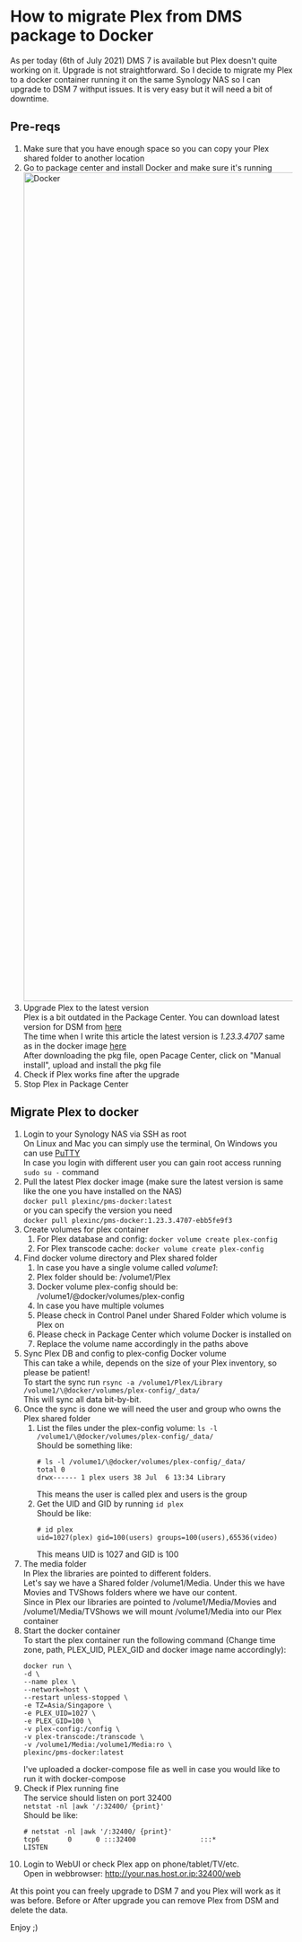 # How to migrate Plex from DMS package to Docker

As per today (6th of July 2021) DMS 7 is available but Plex doesn't quite working on it. Upgrade is not straightforward. So I decide to migrate my Plex to a docker container running it on the same Synology NAS so I can upgrade to DSM 7 withput issues.
It is very easy but it will need a bit of downtime.

## Pre-reqs
1. Make sure that you have enough space so you can copy your Plex shared folder to another location
1. Go to package center and install Docker and make sure it's running
   <img width="1477" alt="Docker" src="https://user-images.githubusercontent.com/6927606/124609584-55c56480-dea2-11eb-9e43-34a916a0d5a0.png">
1. Upgrade Plex to the latest version<br>
   Plex is a bit outdated in the Package Center. You can download latest version for DSM from [here](https://www.plex.tv/media-server-downloads/#plex-media-server)<br>
   The time when I write this article the latest version is *1.23.3.4707* same as in the docker image [here](https://hub.docker.com/r/plexinc/pms-docker/tags?page=1&ordering=last_updated)<br>
   After downloading the pkg file, open Pacage Center, click on "Manual install", upload and install the pkg file
1. Check if Plex works fine after the upgrade
1. Stop Plex in Package Center

## Migrate Plex to docker
1. Login to your Synology NAS via SSH as root<br>
   On Linux and Mac you can simply use the terminal, On Windows you can use [PuTTY](https://www.chiark.greenend.org.uk/~sgtatham/putty/latest.html)<br>
   In case you login with different user you can gain root access running ```sudo su -``` command
1. Pull the latest Plex docker image (make sure the latest version is same like the one you have installed on the NAS)<br>
   `docker pull plexinc/pms-docker:latest`<br>
   or you can specify the version you need<br>
   `docker pull plexinc/pms-docker:1.23.3.4707-ebb5fe9f3`
1. Create volumes for plex container<br>
   1. For Plex database and config: `docker volume create plex-config`
   1. For Plex transcode cache: `docker volume create plex-config`
1. Find docker volume directory and Plex shared folder<br>
   1. In case you have a single volume called *volume1*:<br>
     1. Plex folder should be: /volume1/Plex<br>
     1. Docker volume plex-config should be: /volume1/@docker/volumes/plex-config<br>
   1. In case you have multiple volumes<br>
     1. Please check in Control Panel under Shared Folder which volume is Plex on<br>
     1. Please check in Package Center which volume Docker is installed on
     1. Replace the volume name accordingly in the paths above
1. Sync Plex DB and config to plex-config Docker volume<br>
   This can take a while, depends on the size of your Plex inventory, so please be patient!<br>
   To start the sync run `rsync -a /volume1/Plex/Library /volume1/\@docker/volumes/plex-config/_data/`<br>
   This will sync all data bit-by-bit.
1. Once the sync is done we will need the user and group who owns the Plex shared folder<br>
   1. List the files under the plex-config volume: `ls -l /volume1/\@docker/volumes/plex-config/_data/`<br>
      Should be something like:<br>
      ```
      # ls -l /volume1/\@docker/volumes/plex-config/_data/
      total 0
      drwx------ 1 plex users 38 Jul  6 13:34 Library
       ```
      This means the user is called plex and users is the group
   1. Get the UID and GID by running `id plex`<br>
      Should be like:<br>
      ```
      # id plex
      uid=1027(plex) gid=100(users) groups=100(users),65536(video)
      ```
      This means UID is 1027 and GID is 100
1. The media folder<br>
   In Plex the libraries are pointed to different folders.<br>
   Let's say we have a Shared folder /volume1/Media. Under this we have Movies and TVShows folders where we have our content.<br>
   Since in Plex our libraries are pointed to /volume1/Media/Movies and /volume1/Media/TVShows we will mount /volume1/Media into our Plex container
1. Start the docker container<br>
   To start the plex container run the following command (Change time zone, path, PLEX_UID, PLEX_GID and docker image name accordingly):
   ```
   docker run \
   -d \
   --name plex \
   --network=host \
   --restart unless-stopped \
   -e TZ=Asia/Singapore \
   -e PLEX_UID=1027 \
   -e PLEX_GID=100 \
   -v plex-config:/config \
   -v plex-transcode:/transcode \
   -v /volume1/Media:/volume1/Media:ro \
   plexinc/pms-docker:latest
   ```
   I've uploaded a docker-compose file as well in case you would like to run it with docker-compose
1. Check if Plex running fine<br>
   The service should listen on port 32400<br>
   `netstat -nl |awk '/:32400/ {print}'`<br>
   Should be like:
   ```
   # netstat -nl |awk '/:32400/ {print}'
   tcp6       0      0 :::32400                :::*                    LISTEN
   ```
1. Login to WebUI or check Plex app on phone/tablet/TV/etc.<br>
   Open in webbrowser: http://your.nas.host.or.ip:32400/web<br>
   
   
At this point you can freely upgrade to DSM 7 and you Plex will work as it was before. Before or After upgrade you can remove Plex from DSM and delete the data.

Enjoy ;)
   
